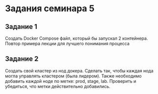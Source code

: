 # Задания семинара 5


## Задание 1

Создать Docker Compose файл, который бы запускал 2 контейнера. Повтор примера лекции для лучшего понимания процесса

## Задание 2

Создать свой кластер из нод докера. Сделать так, чтобы каждая нода могла управлять кластером (была лидером). Также необходимо добавить каждой ноде по метке: prod, stage, lab. Проверить и убедиться, что метки действительно добавились.




